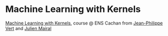 # Machine Learning with Kernels
[Machine Learning with Kernels](http://members.cbio.mines-paristech.fr/~jvert/svn/kernelcourse/course/2017mva/index.html), course @ ENS Cachan from [Jean-Philippe Vert](http://members.cbio.mines-paristech.fr/~jvert/) and [Julien Mairal](https://lear.inrialpes.fr/people/mairal/)

